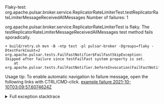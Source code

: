         
Flaky-test: org.apache.pulsar.broker.service.ReplicatorRateLimiterTest.testReplicatorRateLimiterMessageReceivedAllMessages
Number of failures: 1

org.apache.pulsar.broker.service.ReplicatorRateLimiterTest is flaky. The testReplicatorRateLimiterMessageReceivedAllMessages test method fails sporadically.

```
+ build/retry.sh mvn -B -ntp test -pl pulsar-broker -Dgroups=flaky -DtestForkCount=2
org.apache.pulsar.tests.FailFastNotifier$FailFastSkipException: Skipped after failure since testFailFast system property is set.
	at org.apache.pulsar.tests.FailFastNotifier.beforeInvocation(FailFastNotifier.java:88)

```

Usage tip: To enable automatic navigation to failure message, open the following links with CTRL/CMD-click.
[example failure 2021-10-10T03:09:57.6074624Z](https://github.com/apache/pulsar/runs/3849391187?check_suite_focus=true?check_suite_focus=true#step:9:937)


<details>
<summary>Full exception stacktrace</summary>
<code><pre>
+ build/retry.sh mvn -B -ntp test -pl pulsar-broker -Dgroups=flaky -DtestForkCount=2
org.apache.pulsar.tests.FailFastNotifier$FailFastSkipException: Skipped after failure since testFailFast system property is set.
	at org.apache.pulsar.tests.FailFastNotifier.beforeInvocation(FailFastNotifier.java:88)

</pre></code>
</details>

